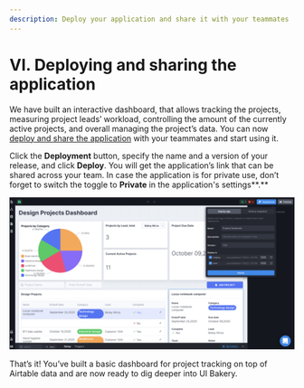 ```yaml
---
description: Deploy your application and share it with your teammates
---
```


# VI. Deploying and sharing the application

We have built an interactive dashboard, that allows tracking the projects, measuring project leads’ workload, controlling the amount of the currently active projects, and overall managing the project’s data. You can now [deploy and share the application](https://docs.uibakery.io/starter-guide/manage-users-and-permissions/share-and-invite-users) with your teammates and start using it.&#x20;

Click the **Deployment** button, specify the name and a version of your release, and click **Deploy**. You will get the application’s link that can be shared across your team. In case the application is for private use, don’t forget to switch the toggle to **Private** in the application's settings**.**

![Publishing your application](<../../.gitbook/assets/Screenshot 2022-01-20 at 16.43.18.png>)

That’s it! You’ve built a basic dashboard for project tracking on top of Airtable data and are now ready to dig deeper into UI Bakery.&#x20;
